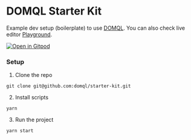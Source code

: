# DOMQL Starter Kit
Example dev setup (boilerplate) to use [DOMQL](https://github.com/rackai/domql). You can also check live editor [Playground](https://domql.com/playground/).

[![Open in Gitpod](https://gitpod.io/button/open-in-gitpod.svg)](https://gitpod.io/#https://github.com/rackai/domql-example)

### Setup

1. Clone the repo
```
git clone git@github.com:domql/starter-kit.git
```

2. Install scripts
```
yarn
```

3. Run the project
```
yarn start
```
